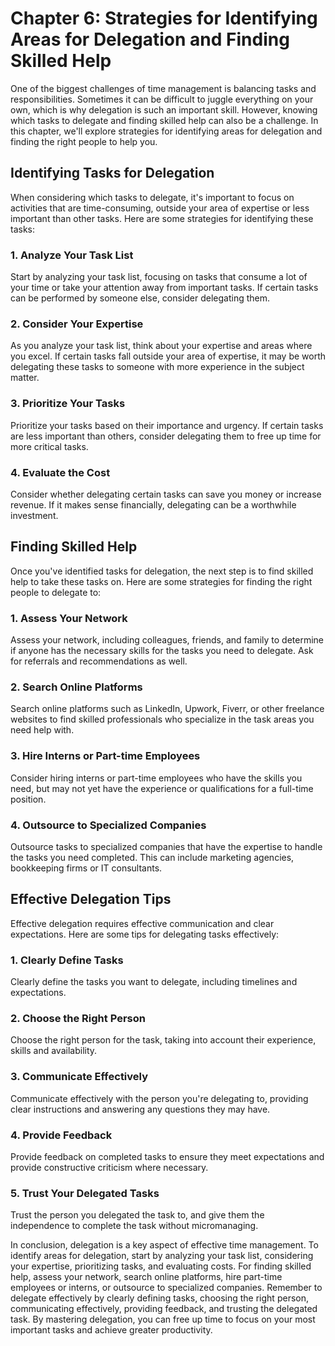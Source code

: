Chapter 6: Strategies for Identifying Areas for Delegation and Finding Skilled Help
===================================================================================

One of the biggest challenges of time management is balancing tasks and responsibilities. Sometimes it can be difficult to juggle everything on your own, which is why delegation is such an important skill. However, knowing which tasks to delegate and finding skilled help can also be a challenge. In this chapter, we'll explore strategies for identifying areas for delegation and finding the right people to help you.

**Identifying Tasks for Delegation**
------------------------------------

When considering which tasks to delegate, it's important to focus on activities that are time-consuming, outside your area of expertise or less important than other tasks. Here are some strategies for identifying these tasks:

### **1. Analyze Your Task List**

Start by analyzing your task list, focusing on tasks that consume a lot of your time or take your attention away from important tasks. If certain tasks can be performed by someone else, consider delegating them.

### **2. Consider Your Expertise**

As you analyze your task list, think about your expertise and areas where you excel. If certain tasks fall outside your area of expertise, it may be worth delegating these tasks to someone with more experience in the subject matter.

### **3. Prioritize Your Tasks**

Prioritize your tasks based on their importance and urgency. If certain tasks are less important than others, consider delegating them to free up time for more critical tasks.

### **4. Evaluate the Cost**

Consider whether delegating certain tasks can save you money or increase revenue. If it makes sense financially, delegating can be a worthwhile investment.

**Finding Skilled Help**
------------------------

Once you've identified tasks for delegation, the next step is to find skilled help to take these tasks on. Here are some strategies for finding the right people to delegate to:

### **1. Assess Your Network**

Assess your network, including colleagues, friends, and family to determine if anyone has the necessary skills for the tasks you need to delegate. Ask for referrals and recommendations as well.

### **2. Search Online Platforms**

Search online platforms such as LinkedIn, Upwork, Fiverr, or other freelance websites to find skilled professionals who specialize in the task areas you need help with.

### **3. Hire Interns or Part-time Employees**

Consider hiring interns or part-time employees who have the skills you need, but may not yet have the experience or qualifications for a full-time position.

### **4. Outsource to Specialized Companies**

Outsource tasks to specialized companies that have the expertise to handle the tasks you need completed. This can include marketing agencies, bookkeeping firms or IT consultants.

**Effective Delegation Tips**
-----------------------------

Effective delegation requires effective communication and clear expectations. Here are some tips for delegating tasks effectively:

### **1. Clearly Define Tasks**

Clearly define the tasks you want to delegate, including timelines and expectations.

### **2. Choose the Right Person**

Choose the right person for the task, taking into account their experience, skills and availability.

### **3. Communicate Effectively**

Communicate effectively with the person you're delegating to, providing clear instructions and answering any questions they may have.

### **4. Provide Feedback**

Provide feedback on completed tasks to ensure they meet expectations and provide constructive criticism where necessary.

### **5. Trust Your Delegated Tasks**

Trust the person you delegated the task to, and give them the independence to complete the task without micromanaging.

In conclusion, delegation is a key aspect of effective time management. To identify areas for delegation, start by analyzing your task list, considering your expertise, prioritizing tasks, and evaluating costs. For finding skilled help, assess your network, search online platforms, hire part-time employees or interns, or outsource to specialized companies. Remember to delegate effectively by clearly defining tasks, choosing the right person, communicating effectively, providing feedback, and trusting the delegated task. By mastering delegation, you can free up time to focus on your most important tasks and achieve greater productivity.
